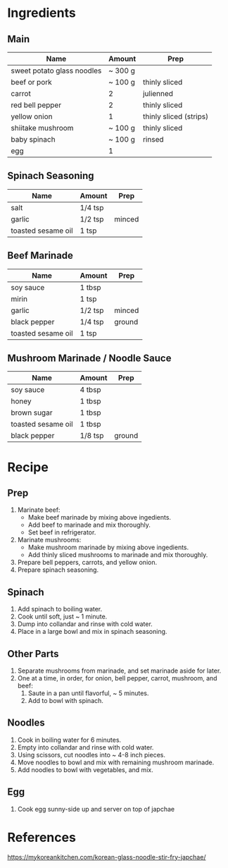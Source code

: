 # Ingredients

## Main

| Name                       | Amount  | Prep                   |
| -------------------------- | ------- | ---------------------- |
| sweet potato glass noodles | ~ 300 g |                        |
| beef or pork               | ~ 100 g | thinly sliced          |
| carrot                     | 2       | julienned              |
| red bell pepper            | 2       | thinly sliced          |
| yellow onion               | 1       | thinly sliced (strips) |
| shiitake mushroom          | ~ 100 g | thinly sliced          |
| baby spinach               | ~ 100 g | rinsed                 |
| egg                        | 1       |                        |

## Spinach Seasoning

| Name               | Amount  | Prep   |
| ------------------ | ------- | ------ |
| salt               | 1/4 tsp |        |
| garlic             | 1/2 tsp | minced |
| toasted sesame oil | 1 tsp   |        |

## Beef Marinade

| Name               | Amount  | Prep   |
| ------------------ | ------- | ------ |
| soy sauce          | 1 tbsp  |        |
| mirin              | 1 tsp   |        |
| garlic             | 1/2 tsp | minced |
| black pepper       | 1/4 tsp | ground |
| toasted sesame oil | 1 tsp   |        |

## Mushroom Marinade / Noodle Sauce

| Name               | Amount  | Prep   |
| ------------------ | ------- | ------ |
| soy sauce          | 4 tbsp  |        |
| honey              | 1 tbsp  |        |
| brown sugar        | 1 tbsp  |        |
| toasted sesame oil | 1 tbsp  |        |
| black pepper       | 1/8 tsp | ground |

# Recipe

## Prep
1. Marinate beef:
    - Make beef marinade by mixing above ingedients.
    - Add beef to marinade and mix thoroughly.
    - Set beef in refrigerator.
1. Marinate mushrooms:
    - Make mushroom marinade by mixing above ingedients.
    - Add thinly sliced mushrooms to marinade and mix thoroughly.
1. Prepare bell peppers, carrots, and yellow onion.
1. Prepare spinach seasoning.

## Spinach

1. Add spinach to boiling water.
1. Cook until soft, just ~ 1 minute.
1. Dump into collandar and rinse with cold water.
1. Place in a large bowl and mix in spinach seasoning.

## Other Parts
1. Separate mushrooms from marinade, and set marinade aside for later.
1. One at a time, in order, for onion, bell pepper, carrot, mushroom, and beef:
    1. Saute in a pan until flavorful, ~ 5 minutes.
    1. Add to bowl with spinach.

## Noodles

1. Cook in boiling water for 6 minutes.
1. Empty into collandar and rinse with cold water.
1. Using scissors, cut noodles into ~ 4-8 inch pieces.
1. Move noodles to bowl and mix with remaining mushroom marinade.
1. Add noodles to bowl with vegetables, and mix.

## Egg

1. Cook egg sunny-side up and server on top of japchae

# References

https://mykoreankitchen.com/korean-glass-noodle-stir-fry-japchae/